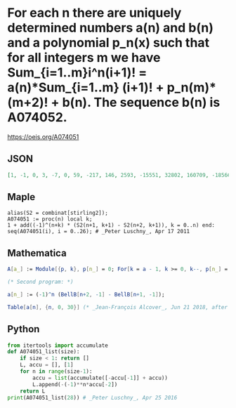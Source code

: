 # For each n there are uniquely determined numbers a\(n\) and b\(n\) and a polynomial p\_n\(x\) such that for all integers m we have Sum\_\{i\=1\.\.m\}i^n\(i\+1\)\! \= a\(n\)\*Sum\_\{i\=1\.\.m\} \(i\+1\)\! \+ p\_n\(m\)\*\(m\+2\)\! \+ b\(n\)\. The sequence b\(n\) is A074052\.
https://oeis.org/A074051
## JSON
```JSON
[1, -1, 0, 3, -7, 0, 59, -217, 146, 2593, -15551, 32802, 160709, -1856621, 7971872, 1299951, -287113779, 2262481448, -7275903849, -36989148757, 698330745002, -4867040141851, 10231044332629, 184216198044034, -2679722886596295, 17971204188130391, -17976259717948832]
```
## Maple
```Maple
alias(S2 = combinat[stirling2]);
A074051 := proc(n) local k;
1 + add((-1)^(n+k) * (S2(n+1, k+1) - S2(n+2, k+1)), k = 0..n) end:
seq(A074051(i), i = 0..26); # _Peter Luschny_, Apr 17 2011
```
## Mathematica
```Mathematica
A[a_] := Module[{p, k}, p[n_] = 0; For[k = a - 1, k >= 0, k--, p[n_] = Expand[p[n] + n^k Coefficient[n^a - (n + 2)p[n] + p[n - 1], n^(k + 1)]] ]; Expand[n^a - (n + 2)p[n] + p[n - 1]] ]
```
```Mathematica
(* Second program: *)
```
```Mathematica
a[n_] := (-1)^n (BellB[n+2, -1] - BellB[n+1, -1]);
```
```Mathematica
Table[a[n], {n, 0, 30}] (* _Jean-François Alcover_, Jun 21 2018, after _Peter Luschny_ *)
```
## Python
```Python
from itertools import accumulate
def A074051_list(size):
    if size < 1: return []
    L, accu = [], [1]
    for n in range(size-1):
        accu = list(accumulate([-accu[-1]] + accu))
        L.append(-(-1)**n*accu[-2])
    return L
print(A074051_list(28)) # _Peter Luschny_, Apr 25 2016
```
